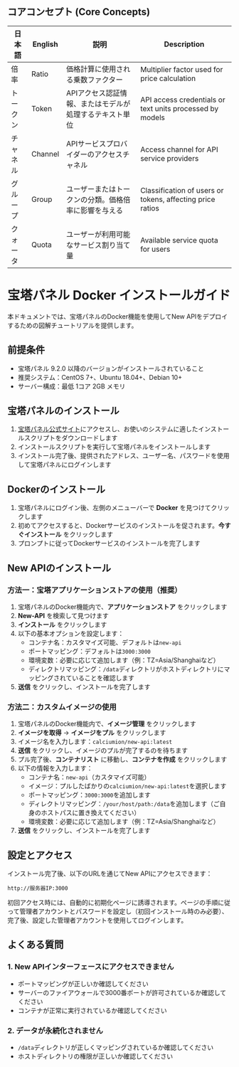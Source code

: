 ## コアコンセプト (Core Concepts)

| 日本語 | English | 説明 | Description |
|------|---------|------|-------------|
| 倍率 | Ratio | 価格計算に使用される乗数ファクター | Multiplier factor used for price calculation |
| トークン | Token | APIアクセス認証情報、またはモデルが処理するテキスト単位 | API access credentials or text units processed by models |
| チャネル | Channel | APIサービスプロバイダーのアクセスチャネル | Access channel for API service providers |
| グループ | Group | ユーザーまたはトークンの分類。価格倍率に影響を与える | Classification of users or tokens, affecting price ratios |
| クォータ | Quota | ユーザーが利用可能なサービス割り当て量 | Available service quota for users |

# 宝塔パネル Docker インストールガイド

本ドキュメントでは、宝塔パネルのDocker機能を使用してNew APIをデプロイするための図解チュートリアルを提供します。

## 前提条件

- 宝塔パネル 9.2.0 以降のバージョンがインストールされていること
- 推奨システム：CentOS 7+、Ubuntu 18.04+、Debian 10+
- サーバー構成：最低 1コア 2GB メモリ

## 宝塔パネルのインストール

1. [宝塔パネル公式サイト](https://www.bt.cn/new/download.html)にアクセスし、お使いのシステムに適したインストールスクリプトをダウンロードします
2. インストールスクリプトを実行して宝塔パネルをインストールします
3. インストール完了後、提供されたアドレス、ユーザー名、パスワードを使用して宝塔パネルにログインします

## Dockerのインストール

1. 宝塔パネルにログイン後、左側のメニューバーで **Docker** を見つけてクリックします
2. 初めてアクセスすると、Dockerサービスのインストールを促されます。**今すぐインストール** をクリックします
3. プロンプトに従ってDockerサービスのインストールを完了します

## New APIのインストール

### 方法一：宝塔アプリケーションストアの使用（推奨）

1. 宝塔パネルのDocker機能内で、**アプリケーションストア** をクリックします
2. **New-API** を検索して見つけます
3. **インストール** をクリックします
4. 以下の基本オプションを設定します：
   - コンテナ名：カスタマイズ可能、デフォルトは`new-api`
   - ポートマッピング：デフォルトは`3000:3000`
   - 環境変数：必要に応じて追加します（例：TZ=Asia/Shanghaiなど）
   - ディレクトリマッピング：`/data`ディレクトリがホストディレクトリにマッピングされていることを確認します
5. **送信** をクリックし、インストールを完了します

### 方法二：カスタムイメージの使用

1. 宝塔パネルのDocker機能内で、**イメージ管理** をクリックします
2. **イメージを取得** -> **イメージをプル** をクリックします
3. イメージ名を入力します：`calciumion/new-api:latest`
4. **送信** をクリックし、イメージのプルが完了するのを待ちます
5. プル完了後、**コンテナリスト** に移動し、**コンテナを作成** をクリックします
6. 以下の情報を入力します：
   - コンテナ名：`new-api`（カスタマイズ可能）
   - イメージ：プルしたばかりの`calciumion/new-api:latest`を選択します
   - ポートマッピング：`3000:3000`を追加します
   - ディレクトリマッピング：`/your/host/path:/data`を追加します（ご自身のホストパスに置き換えてください）
   - 環境変数：必要に応じて追加します（例：TZ=Asia/Shanghaiなど）
7. **送信** をクリックし、インストールを完了します

## 設定とアクセス

インストール完了後、以下のURLを通じてNew APIにアクセスできます：

```
http://服务器IP:3000
```

初回アクセス時には、自動的に初期化ページに誘導されます。ページの手順に従って管理者アカウントとパスワードを設定し（初回インストール時のみ必要）、完了後、設定した管理者アカウントを使用してログインします。

## よくある質問

### 1. New APIインターフェースにアクセスできません

- ポートマッピングが正しいか確認してください
- サーバーのファイアウォールで3000番ポートが許可されているか確認してください
- コンテナが正常に実行されているか確認してください

### 2. データが永続化されません

- `/data`ディレクトリが正しくマッピングされているか確認してください
- ホストディレクトリの権限が正しいか確認してください